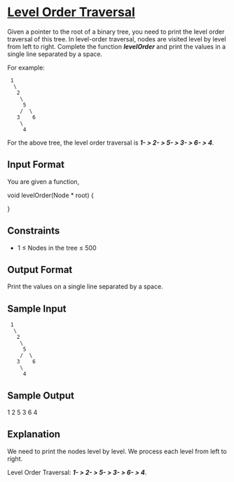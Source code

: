 # [Level Order Traversal](https://www.hackerrank.com/challenges/tree-level-order-traversal/problem)

Given a pointer to the root of a binary tree, you need to print the level order traversal of this tree. In level-order traversal, nodes are visited level by level from left to right. Complete the function ***levelOrder*** and print the values in a single line separated by a space.

For example:

     1
      \
       2
        \
         5
        /  \
       3    6
        \
         4 

For the above tree, the level order traversal is ***1- > 2- > 5- > 3- > 6- > 4***.

## Input Format

You are given a function,

void levelOrder(Node * root) {

}

## Constraints

* 1 ≤ Nodes in the tree ≤ 500

## Output Format

Print the values on a single line separated by a space.

## Sample Input

     1
      \
       2
        \
         5
        /  \
       3    6
        \
         4  

## Sample Output

1 2 5 3 6 4

## Explanation

We need to print the nodes level by level. We process each level from left to right.

Level Order Traversal: ***1- > 2- > 5- > 3- > 6- > 4***.
